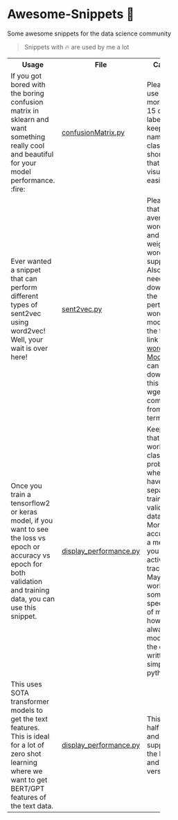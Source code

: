 # Awesome-Snippets :heartbeat:
Some awesome snippets for the data science community

> Snippets with :fire: are used by me a lot

<table style="width:70%">
  <tr>
    <th>Usage</th>  
    <th>File</th>
    <th>Cautions</th> 
  </tr>
  
  <tr>
    <td>If you got bored with the boring confusion matrix in sklearn and want something really cool and beautiful for your model performance. :fire: </td>
  <td> <a href="https://raw.githubusercontent.com/MayukhSobo/Awesome-Snippets/main/confusionMatrix.py">confusionMatrix.py</a></td>
    <td>Please don't use it for more than 15 class labels and keep the name of the class labels shorter so that it can be visuialised easily</td>
  </tr>
  

  <tr>
  <td>Ever wanted a snippet that can perform different types of sent2vec using word2vec! Well, your wait is over here! </td>
  
  <td> <a href="https://raw.githubusercontent.com/MayukhSobo/Awesome-Snippets/main/sent2vec.py">sent2vec.py</a></td>
  
  <td>Please note that only average word2vec and tfidf weighted word2vec is supported. Also, you need to download the pertrainined word2vec model. Use the following link <a href="https://s3.amazonaws.com/dl4j-distribution/GoogleNews-vectors-negative300.bin.gz"> word2vec Model</a>. You can download this using wget command from terminal</td>
  </tr>

  <tr>
  <td> Once you train a tensorflow2 or keras model, if you want to see the loss vs epoch or accuracy vs epoch for both validation and training data, you can use this snippet.</td>
  
  <td> <a href="https://raw.githubusercontent.com/MayukhSobo/Awesome-Snippets/main/display_performance.py">display_performance.py</a></td>
  
  <td>Keep in mind that this only works for classification problems where you have separate training and validation data. Moreover accuracy is a metric that you are actively tracking. May not work for some special kind of metric however can always be modified as the code is written in simple python.</td>
  </tr>

  <tr>
  <td> This uses SOTA transformer models to get the text features. This is ideal for a lot of zero shot learning where we want to get BERT/GPT features of the text data.</td>
  
  <td> <a href="https://raw.githubusercontent.com/MayukhSobo/Awesome-Snippets/main/display_performance.py">display_performance.py</a></td>
  
  <td> This is still half baked and may not support all the libraries and their versions.</td>
  </tr>

</table>
